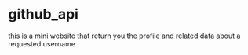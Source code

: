 # github_api
this is a mini website that return you the profile and related data about a requested username
